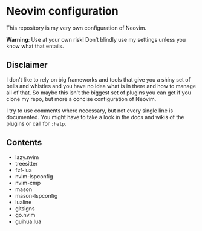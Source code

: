 # Neovim configuration

This repository is my very own configuration of Neovim.

**Warning**: Use at your own risk! Don’t blindly use my settings unless you know
what that entails.

## Disclaimer

I don't like to rely on big frameworks and tools that give you a shiny set of
bells and whistles and you have no idea what is in there and how to manage all
of that. So maybe this isn't the biggest set of plugins you can get if you clone
my repo, but more a concise configuration of Neovim.

I try to use comments where necessary, but not every single line is documented.
You might have to take a look in the docs and wikis of the plugins or call for 
```:help```.

## Contents

- lazy.nvim
- treesitter
- fzf-lua
- nvim-lspconfig
- nvim-cmp
- mason
- mason-lspconfig
- lualine
- gitsigns
- go.nvim
- guihua.lua

